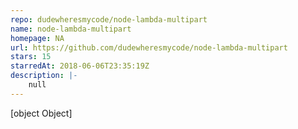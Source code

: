 ```yaml
---
repo: dudewheresmycode/node-lambda-multipart
name: node-lambda-multipart
homepage: NA
url: https://github.com/dudewheresmycode/node-lambda-multipart
stars: 15
starredAt: 2018-06-06T23:35:19Z
description: |-
    null
---
```


[object Object]
